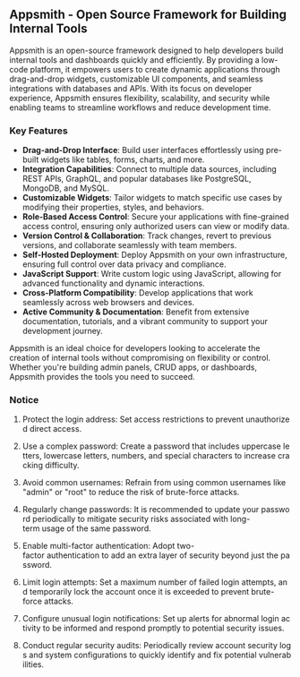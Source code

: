 ## Appsmith - Open Source Framework for Building Internal Tools

Appsmith is an open-source framework designed to help developers build internal tools and dashboards quickly and efficiently. By providing a low-code platform, it empowers users to create dynamic applications through drag-and-drop widgets, customizable UI components, and seamless integrations with databases and APIs. With its focus on developer experience, Appsmith ensures flexibility, scalability, and security while enabling teams to streamline workflows and reduce development time.

### Key Features

- **Drag-and-Drop Interface**: Build user interfaces effortlessly using pre-built widgets like tables, forms, charts, and more.
- **Integration Capabilities**: Connect to multiple data sources, including REST APIs, GraphQL, and popular databases like PostgreSQL, MongoDB, and MySQL.
- **Customizable Widgets**: Tailor widgets to match specific use cases by modifying their properties, styles, and behaviors.
- **Role-Based Access Control**: Secure your applications with fine-grained access control, ensuring only authorized users can view or modify data.
- **Version Control & Collaboration**: Track changes, revert to previous versions, and collaborate seamlessly with team members.
- **Self-Hosted Deployment**: Deploy Appsmith on your own infrastructure, ensuring full control over data privacy and compliance.
- **JavaScript Support**: Write custom logic using JavaScript, allowing for advanced functionality and dynamic interactions.
- **Cross-Platform Compatibility**: Develop applications that work seamlessly across web browsers and devices.
- **Active Community & Documentation**: Benefit from extensive documentation, tutorials, and a vibrant community to support your development journey.

Appsmith is an ideal choice for developers looking to accelerate the creation of internal tools without compromising on flexibility or control. Whether you're building admin panels, CRUD apps, or dashboards, Appsmith provides the tools you need to succeed.

### Notice

1.  Protect the login address: Set access restrictions to prevent unauthorized direct access.
    
2.  Use a complex password: Create a password that includes uppercase letters, lowercase letters, numbers, and special characters to increase cracking difficulty.
    
3.  Avoid common usernames: Refrain from using common usernames like "admin" or "root" to reduce the risk of brute-force attacks.
    
4.  Regularly change passwords: It is recommended to update your password periodically to mitigate security risks associated with long-term usage of the same password.
    
5.  Enable multi-factor authentication: Adopt two-factor authentication to add an extra layer of security beyond just the password.
    
6.  Limit login attempts: Set a maximum number of failed login attempts, and temporarily lock the account once it is exceeded to prevent brute-force attacks.
    
7.  Configure unusual login notifications: Set up alerts for abnormal login activity to be informed and respond promptly to potential security issues.
    
8.  Conduct regular security audits: Periodically review account security logs and system configurations to quickly identify and fix potential vulnerabilities.
        